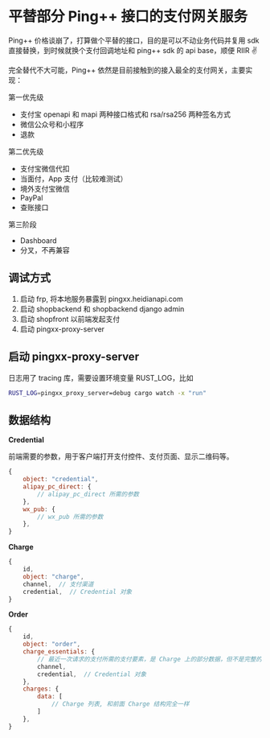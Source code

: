 # 平替部分 Ping++ 接口的支付网关服务

Ping++ 价格谈崩了，打算做个平替的接口，目的是可以不动业务代码并复用 sdk 直接替换，到时候就换个支付回调地址和 ping++ sdk 的 api base，顺便 RIIR ✌️

完全替代不大可能，Ping++ 依然是目前接触到的接入最全的支付网关，主要实现：

第一优先级

-   支付宝 openapi 和 mapi 两种接口格式和 rsa/rsa256 两种签名方式
-   微信公众号和小程序
-   退款

第二优先级

-   支付宝微信代扣
-   当面付，App 支付（比较难测试）
-   境外支付宝微信
-   PayPal
-   查账接口

第三阶段

-   Dashboard
-   分叉，不再兼容

## 调试方式

1. 启动 frp, 将本地服务暴露到 pingxx.heidianapi.com
2. 启动 shopbackend 和 shopbackend django admin
3. 启动 shopfront 以前端发起支付
4. 启动 pingxx-proxy-server

## 启动 pingxx-proxy-server

日志用了 tracing 库，需要设置环境变量 RUST_LOG，比如

```bash
RUST_LOG=pingxx_proxy_server=debug cargo watch -x "run"
```

## 数据结构

**Credential**

前端需要的参数，用于客户端打开支付控件、支付页面、显示二维码等。

```js
{
    object: "credential",
    alipay_pc_direct: {
        // alipay_pc_direct 所需的参数
    },
    wx_pub: {
        // wx_pub 所需的参数
    },
}
```

**Charge**

```js
{
    id,
    object: "charge",
    channel,  // 支付渠道
    credential,  // Credential 对象
}
```

**Order**

```js
{
    id,
    object: "order",
    charge_essentials: {
        // 最近一次请求的支付所需的支付要素，是 Charge 上的部分数据，但不是完整的 Charge 对象
        channel,
        credential,  // Credential 对象
    },
    charges: {
        data: [
            // Charge 列表, 和前面 Charge 结构完全一样
        ]
    },
}
```
